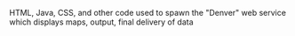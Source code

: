 HTML, Java, CSS, and other code used to spawn the "Denver" web service which displays maps, output, final delivery of data
